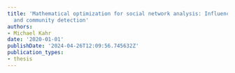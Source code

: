 ```yaml
---
title: 'Mathematical optimization for social network analysis: Influence maximization
  and community detection'
authors:
- Michael Kahr
date: '2020-01-01'
publishDate: '2024-04-26T12:09:56.745632Z'
publication_types:
- thesis
---
```

